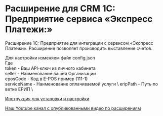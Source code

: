 # Расширение для CRM 1С: Предприятие сервиса «Экспресс Платежи:»
 Расширение 1С: Предприятие для интеграции с сервисом «Экспресс Платежи». Расширение позволяет производить выставление счетов.

 Для настройки изменяем файл config.json \
 Где \
 token - Ваш API-ключ из личного кабинета \
 seller - Наименование вашей Организации \
 eposCode - Код в E-POS пример (111-1) \
 serviceName - Наименование оплачиваемой услуги \ 
 eripPath - Путь по ветке ЕРИП \
 
 <a href="https://express-pay.by/extensions/1s-enterprise/erip">Инструкция для установки и настройки</a>
 
 <a href="https://www.youtube.com/c/express-pay-by">Наш Youtube канал с опубликованными видео по расширениям</a>